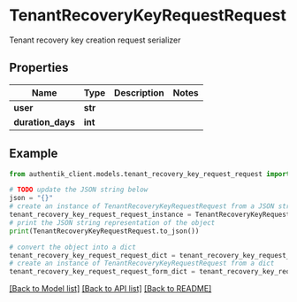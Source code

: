 # TenantRecoveryKeyRequestRequest

Tenant recovery key creation request serializer

## Properties

Name | Type | Description | Notes
------------ | ------------- | ------------- | -------------
**user** | **str** |  | 
**duration_days** | **int** |  | 

## Example

```python
from authentik_client.models.tenant_recovery_key_request_request import TenantRecoveryKeyRequestRequest

# TODO update the JSON string below
json = "{}"
# create an instance of TenantRecoveryKeyRequestRequest from a JSON string
tenant_recovery_key_request_request_instance = TenantRecoveryKeyRequestRequest.from_json(json)
# print the JSON string representation of the object
print(TenantRecoveryKeyRequestRequest.to_json())

# convert the object into a dict
tenant_recovery_key_request_request_dict = tenant_recovery_key_request_request_instance.to_dict()
# create an instance of TenantRecoveryKeyRequestRequest from a dict
tenant_recovery_key_request_request_form_dict = tenant_recovery_key_request_request.from_dict(tenant_recovery_key_request_request_dict)
```
[[Back to Model list]](../README.md#documentation-for-models) [[Back to API list]](../README.md#documentation-for-api-endpoints) [[Back to README]](../README.md)


